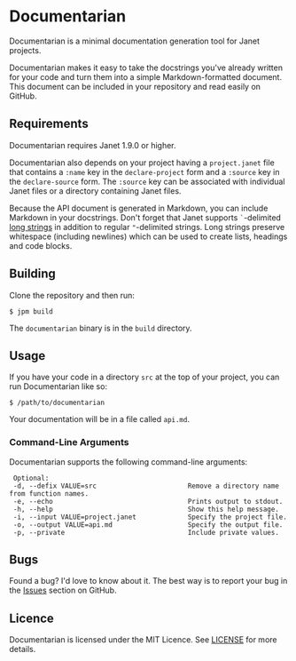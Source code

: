 # Documentarian

Documentarian is a minimal documentation generation tool for Janet projects.

Documentarian makes it easy to take the docstrings you've already written for
your code and turn them into a simple Markdown-formatted document. This document
can be included in your repository and read easily on GitHub.

## Requirements

Documentarian requires Janet 1.9.0 or higher.

Documentarian also depends on your project having a `project.janet` file that
contains a `:name` key in the `declare-project` form and a `:source` key in the
`declare-source` form. The `:source` key can be associated with individual
Janet files or a directory containing Janet files.

Because the API document is generated in Markdown, you can include Markdown in
your docstrings. Don't forget that Janet supports `` ` ``-delimited
[long strings][ls] in addition to regular `"`-delimited strings. Long strings
preserve whitespace (including newlines) which can be used to create lists,
headings and code blocks.

[ls]: https://janet-lang.org/docs/strings.html

## Building

Clone the repository and then run:

```console
$ jpm build
```

The `documentarian` binary is in the `build` directory.

## Usage

If you have your code in a directory `src` at the top of your project, you can
run Documentarian like so:

```console
$ /path/to/documentarian
```

Your documentation will be in a file called `api.md`.

### Command-Line Arguments

Documentarian supports the following command-line arguments:

```
 Optional:
 -d, --defix VALUE=src                       Remove a directory name from function names.
 -e, --echo                                  Prints output to stdout.
 -h, --help                                  Show this help message.
 -i, --input VALUE=project.janet             Specify the project file.
 -o, --output VALUE=api.md                   Specify the output file.
 -p, --private                               Include private values.
```

## Bugs

Found a bug? I'd love to know about it. The best way is to report your bug in
the [Issues][] section on GitHub.

[Issues]: https://github.com/pyrmont/documentarian/issues

## Licence

Documentarian is licensed under the MIT Licence. See [LICENSE][] for more
details.

[LICENSE]: https://github.com/pyrmont/documentarian/blob/master/LICENSE
